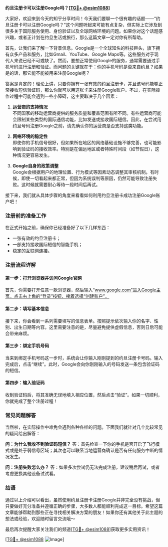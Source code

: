 **约旦注册卡可以注册Google吗？[[TG💪+ @esim1088](https://t.me/s/esim1088)]**

大家好，欢迎来到今天的知乎分享时间！今天我们要聊一个很有趣的话题——“约旦注册卡可以注册Google吗？”这个问题听起来可能有点复杂，但实际上它涉及到很多关于国际服务使用、身份验证以及全球网络环境的问题。如果你对这个话题感兴趣，或者正计划在约旦生活或旅行，那么这篇文章一定对你有所帮助。

首先，让我们来了解一下背景信息。Google是一个全球知名的科技巨头，旗下拥有众多产品和服务，比如Gmail、YouTube、Google Maps等。这些服务对于现代人来说已经不可或缺了。然而，要想正常使用Google的服务，通常需要通过手机号码进行注册和验证。而问题的关键就在于：你的手机号码是否来自约旦？如果是的话，那它能不能被用来注册Google呢？

答案是肯定的！理论上讲，只要你拥有一张有效的约旦注册卡，并且该号码能够正常接收短信验证码，那么你就可以用这张卡来注册Google账户。不过，在实际操作过程中可能会遇到一些小障碍，这主要取决于几个因素：

1. **运营商的支持情况**  
   不同国家的移动运营商提供的服务质量和覆盖范围有所不同。有些运营商可能会限制某些类型的国际通信功能，比如发送或接收国际短信。因此，在尝试用约旦号码注册Google之前，请先确认你的运营商是否支持这类功能。

2. **网络环境的稳定性**  
   即使你的手机信号很好，但如果所在地区的网络基础设施不够完善，也可能影响到验证码的接收效率。特别是在偏远地区或者特殊时间段（如节假日），这种情况更容易发生。

3. **Google自身的政策调整**  
   Google会根据用户的地理位置、行为模式等因素动态调整其审核机制。有时候，即使一切看起来都正常，但因为系统误判等原因，仍然可能导致注册失败。这时候就需要耐心等待一段时间后再试。

接下来，我们就从具体步骤的角度来看看如何利用约旦注册卡成功注册Google账户吧！

### 注册前的准备工作

在正式开始之前，确保你已经准备好了以下几样东西：
- 一张有效的约旦注册卡；
- 一部支持接收国际短信的智能手机；
- 稳定的互联网连接。

### 注册流程详解

#### 第一步：打开浏览器并访问Google官网
首先，你需要打开任意一款浏览器，然后输入“www.google.com”进入Google主页。点击右上角的“登录”按钮，接着选择“创建账户”。

#### 第二步：填写基本信息
接下来，你会看到一系列需要填写的信息表单。按照提示依次输入你的名字、性别、出生日期等内容。这里需要注意的是，尽量避免提供虚假信息，否则日后可能会带来麻烦。

#### 第三步：绑定手机号码
当来到绑定手机号码这一步时，系统会让你输入刚刚提到的约旦注册卡号码。输入完成后，点击“继续”。此时，Google会向你刚刚输入的号码发送一条包含验证码的短信。

#### 第四步：输入验证码
收到验证码后，将其准确无误地填入相应位置，然后点击“验证”。如果一切顺利，你就完成了整个注册过程！

### 常见问题解答

当然啦，在实际操作中难免会遇到各种各样的问题。下面我们就针对几个比较常见的疑问给出解答：

**问：为什么我收不到验证码短信？**
答：首先检查一下你的手机是否开启了飞行模式或是处于弱信号区域；其次也可以联系当地运营商确认是否有任何服务中断的情况发生。

**问：注册失败怎么办？**
答：如果多次尝试仍无法完成注册，建议稍后再试，或者考虑更换其他设备试试看。

### 结语

通过以上介绍可以看出，虽然使用约旦注册卡注册Google并非完全没有挑战，但只要做好充分准备并遵循正确的步骤，大多数人都能顺利完成这一目标。希望这篇文章能够帮助到那些正在寻找相关解决方案的朋友！如果你还有其他关于此主题的想法或经验，欢迎随时留言交流哦～  

最后再次提醒大家关注我们的频道[[TG💪+ @esim1088](https://t.me/s/esim1088)]获取更多实用资讯！  

[[TG💪+ @esim1088](https://t.me/s/esim1088) ![Image](https://i.postimg.cc/4NQfJmqS/Snipaste-2025-05-13-00-14-12.png)]
